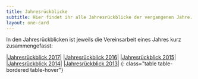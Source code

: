 ```yaml
---
title: Jahresrückblicke
subtitle: Hier findet ihr alle Jahresrückblicke der vergangenen Jahre.
layout: one-card
---
```

In den Jahresrückblicken ist jeweils die Vereinsarbeit eines Jahres kurz zusammengefasst:

|[Jahresrückblick 2017](dokumente/jahresrueckblick_2017.pdf)|
|[Jahresrückblick 2016](dokumente/jahresrueckblick_2016.pdf)|
|[Jahresrückblick 2015](dokumente/jahresrueckblick_2015.pdf)|
|[Jahresrückblick 2014](dokumente/jahresrueckblick_2014.pdf)|
|[Jahresrückblick 2013](dokumente/jahresrueckblick_2013.pdf)|
{: class="table table-bordered table-hover"}
